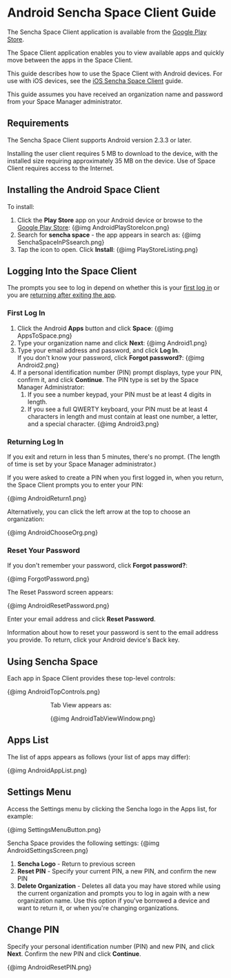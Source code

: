 # Android Sencha Space Client Guide

The Sencha Space Client application is available from 
the <a href="http://play.google.com">Google Play Store</a>. 

The Space Client application enables you to view available apps 
and quickly move between the apps in the Space Client. 

This guide describes how to use the Space Client with Android devices. 
For use with iOS devices, see the
<a href="#!/ios_client_guide">iOS Sencha Space Client</a> guide.

This guide assumes you have received an organization name and
password from your Space Manager administrator.

## Requirements

The Sencha Space Client supports Android version 2.3.3 or later.

Installing the user client requires 5 MB to download to the device,
with the installed size requiring approximately 35 MB on the device. 
Use of Space Client requires access to the Internet.

## Installing the Android Space Client

To install:
<ol>
<li>Click the <b>Play Store</b> app on your Android device or browse to
the <a href="http://play.google.com">Google Play Store</a>:
{@img AndroidPlayStoreIcon.png}
</li>
<li>Search for <b>sencha space</b> - the app appears in search as:
{@img SenchaSpaceInPSsearch.png}
</li>
<li>Tap the icon to open. Click <b>Install</b>:
{@img PlayStoreListing.png}
</li>
</ol>

## Logging Into the Space Client

The prompts you see to log in depend on whether this is your 
<a href="#firstlogin">first log in</a> or you are 
<a href="#returnlogin">returning after exiting the app</a>.

<a name="firstlogin"></a>
### First Log In

<ol>
<li>Click the Android <b>Apps</b> button and click <b>Space</b>:
{@img AppsToSpace.png}</li>
<li>Type your organization name and click <b>Next</b>:
{@img Android1.png}
</li>
<li>Type your email address and password, and click <b>Log In</b>.<br> 
If you don't know your password, click <b>Forgot password?</b>:
{@img Android2.png}
</li>
<li>If a personal identification number (PIN) prompt displays, type your PIN, confirm it, 
and click <b>Continue</b>. The PIN type
is set by the Space Manager Administrator:
	<ol>
	<li>If you see a number keypad, your PIN must 
	be at least 4 digits in length.</li>
	<li>If you see a full QWERTY keyboard, your PIN must be at least 4 characters in length 
	and must contain at least one number, a letter, and a special character.
	{@img Android3.png}
	</li>
	</ol></li>
</ol>

<a name="returnlogin"></a>
### Returning Log In

If you exit and return in less than 5 minutes, there's no prompt. (The
length of time is set by your Space Manager administrator.)

If you were asked to create a PIN when you first logged in, when you return,
the Space Client prompts you to enter your PIN:

{@img AndroidReturn1.png}

Alternatively, you can click the left arrow at the top to choose an 
organization:

{@img AndroidChooseOrg.png} 


### Reset Your Password

If you don't remember your password, click <b>Forgot password?</b>:

{@img ForgotPassword.png}

The Reset Password screen appears:

{@img AndroidResetPassword.png}

Enter your email address 
and click <b>Reset Password</b>. 

Information about how to reset your password is sent to the email
address you provide. To return, click your Android device's Back key.


## Using Sencha Space

Each app in Space Client provides these top-level controls:

{@img AndroidTopControls.png}

<div style="padding-left: 100px;">

Tab View appears as:

{@img AndroidTabViewWindow.png}

</div>


## Apps List

The list of apps appears as follows (your list of apps may differ):

{@img AndroidAppList.png}


<a name="Settings"></a>
## Settings Menu

Access the Settings menu by clicking the Sencha logo in the Apps list, for example:

{@img SettingsMenuButton.png}

Sencha Space provides the following settings:
{@img AndroidSettingsScreen.png}
<ol>
<li><b>Sencha Logo</b> - Return to previous screen</li>
<li><b>Reset PIN</b> - Specify your current PIN, a new PIN, and confirm the new PIN</li>
<li><b>Delete Organization</b> - Deletes all data you may have 
stored while using the current 
organization and prompts you to log in again with a new organization name. Use this
option if you've borrowed a device and want to return it, or when you're changing
organizations.
</li>
</ol>


## Change PIN

Specify your personal identification number (PIN) and new PIN, and click <b>Next</b>. 
Confirm the new PIN and click <b>Continue</b>.

{@img AndroidResetPIN.png}




